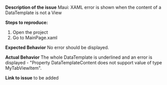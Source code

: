 **Description of the issue**
Maui: XAML error is shown when the content of a DataTemplate is not a View

**Steps to reproduce:**
1. Open the project
2. Go to MainPage.xaml

**Expected Behavior**
No error should be displayed.

**Actual Behavior**
The whole DataTemplate is underlined and an error is displayed - "Property DataTemplateContent does not support value of type MyTabViewItem".

**Link to issue**
to be added
